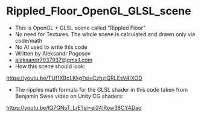 # Rippled_Floor_OpenGL_GLSL_scene

- This is OpenGL + GLSL scene called "Rippled Floor"
- No need for Textures. The whole scene is calculated and drawn only via code/math
- No AI used to write this code
- Written by Aleksandr Pogosov
- aleksandr7937937@gmail.com
- How this scene should look:

https://youtu.be/TUf1XBcLKkg?si=CzhziQRLEsV4IXOD
  
- The ripples math formula for the GLSL shader in this code taken from Benjamin Swee video on Unity CG shaders:

https://youtu.be/lQ7GNoT_LrE?si=ei24IRow38CYADao

